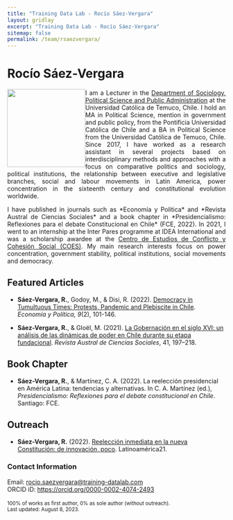 ```yaml
---
title: "Training Data Lab - Rocío Sáez-Vergara"
layout: gridlay
excerpt: "Training Data Lab - Rocío Sáez-Vergara"
sitemap: false
permalink: /team/rsaezvergara/
---
```


# Rocío Sáez-Vergara

<img src="https://training-datalab.com/images/team/avatar.jpg" class="img-responsive" width="180px" style="float: left" />

<p align="justify">I am a Lecturer in the <a href="https://soccipol.uct.cl/" target="_blank">Department of Sociology, Political Science and Public Administration</a> at the Universidad Católica de Temuco, Chile. I hold an MA in Political Science, mention in government and public policy, from the Pontificia Universidad Católica de Chile and a BA in Political Science from the Universidad Católica de Temuco, Chile. Since 2017, I have worked as a research assistant in several projects based on interdisciplinary methods and approaches with a focus on comparative politics and sociology, political institutions, the relationship between executive and legislative branches, social and labour movements in Latin America, power concentration in the sixteenth century and constitutional evolution worldwide.</p>

<p align="justify">I have published in journals such as *Economía y Política* and *Revista Austral de Ciencias Sociales* and a book chapter in *Presidencialismo: Reflexiones para el debate Constitucional en Chile* (FCE, 2022). In 2021, I went to an internship at the Inter Pares programme at IDEA International and was a scholarship awardee at the <a href="https://coes.cl/" target="_blank">Centro de Estudios de Conflicto y Cohesión Social (COES)</a>. My main research interests focus on power concentration, government stability, political institutions, social movements and democracy.</p>

## Featured Articles

- **Sáez-Vergara, R.**, Godoy, M., & Disi, R. (2022). <a href="http://economiaypolitica.cl/index.php/eyp/article/view/189" target="_blank">Democracy in Tumultuous Times: Protests, Pandemic and Plebiscite in Chile</a>. *Economía y Política, 9*(2), 101-146.

- **Sáez-Vergara, R.**, & Gloël, M. (2021). <a href="https://doi.org/10.4206/rev.austral.cienc.soc.2021.n41-10" target="_blank">La Gobernación en el siglo XVI: un análisis de las dinámicas de poder en Chile durante su etapa fundacional</a>. *Revista Austral de Ciencias Sociales*, 41, 197–218.

## Book Chapter

- **Sáez-Vergara, R.**, & Martínez, C. A. (2022). La reelección presidencial en América Latina: tendencias y alternativas. In C. A. Martínez (ed.), *Presidencialismo: Reflexiones para el debate constitucional en Chile*. Santiago: FCE.

## Outreach

- **Sáez-Vergara, R.** (2022). <a href="https://latinoamerica21.com/es/reeleccion-inmediata-en-la-nueva-constitucion-de-innovacion-poco/" target="_blank">Reelección inmediata en la nueva Constitución: de innovación, poco</a>. Latinoamérica21.

### Contact Information

Email: <a href="mailto:rocio.saezvergara@training-datalab.com">rocio.saezvergara@training-datalab.com</a><br />
ORCID iD: <a href="https://orcid.org/0000-0002-4074-2493" target="_blank">https://orcid.org/0000-0002-4074-2493</a><br />
<br />
<small>100% of works as first author, 0% as sole author (without outreach).</small><br />
<small>Last updated: August 8, 2023.</small>
